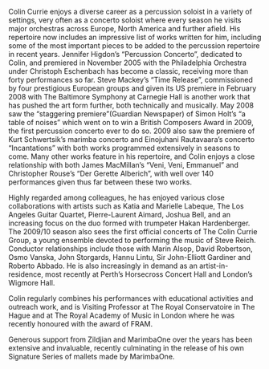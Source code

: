 Colin Currie enjoys a diverse career as a percussion soloist in a variety of settings, very often as a concerto soloist where every season he visits major orchestras across Europe, North America and further afield. His repertoire now includes an impressive list of works written for him, including some of the most important pieces to be added to the percussion repertoire in recent years. Jennifer Higdon’s “Percussion Concerto”, dedicated to Colin, and premiered in November 2005 with the Philadelphia Orchestra under Christoph Eschenbach has become a classic, receiving more than forty performances so far. Steve Mackey’s “Time Release”, commissioned by four prestigious European groups and given its US premiere in February 2008 with The Baltimore Symphony at Carnegie Hall is another work that has pushed the art form further, both technically and musically. May 2008 saw the “staggering premiere”(Guardian Newspaper) of Simon Holt’s “a table of noises” which went on to win a British Composers Award in 2009, the first percussion concerto ever to do so. 2009 also saw the premiere of Kurt Schwertsik’s marimba concerto and Einojuhani Rautavaara’s concerto “Incantations” with both works programmed extensively in seasons to come. Many other works feature in his repertoire, and Colin enjoys a close relationship with both James MacMillan’s “Veni, Veni, Emmanuel” and Christopher Rouse’s “Der Gerette Alberich”, with well over 140 performances given thus far between these two works.

Highly regarded among colleagues, he has enjoyed various close collaborations with artists such as Katia and Marielle Labeque, The Los Angeles Guitar Quartet, Pierre-Laurent Aimard, Joshua Bell, and an increasing focus on the duo formed with trumpeter Hakan Hardenberger. The 2009/10 season also sees the first official concerts of The Colin Currie Group, a young ensemble devoted to performing the music of Steve Reich. Conductor relationships include those with Marin Alsop, David Robertson, Osmo Vanska, John Storgards, Hannu Lintu, Sir John-Elliott Gardiner and Roberto Abbado. He is also increasingly in demand as an artist-in-residence, most recently at Perth’s Horsecross Concert Hall and London’s Wigmore Hall.

Colin regularly combines his performances with educational activities and outreach work, and is Visiting Professor at The Royal Conservatoire in The Hague and at The Royal Academy of Music in London where he was recently honoured with the award of FRAM.

Generous support from Zildjian and MarimbaOne over the years has been extensive and invaluable, recently culminating in the release of his own Signature Series of mallets made by MarimbaOne.
